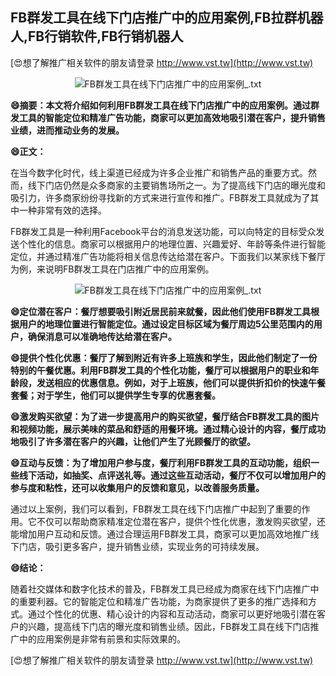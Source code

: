 ## **FB群发工具在线下门店推广中的应用案例,FB拉群机器人,FB行销软件,FB行销机器人**

[😍想了解推广相关软件的朋友请登录 http://www.vst.tw](http://www.vst.tw)

 <center><img src="https://vst.tw/MP4/tuiguang/png/5.png" alt="FB群发工具在线下门店推广中的应用案例_.txt"></center>

**😄摘要：本文将介绍如何利用FB群发工具在线下门店推广中的应用案例。通过群发工具的智能定位和精准广告功能，商家可以更加高效地吸引潜在客户，提升销售业绩，进而推动业务的发展。**

**😄正文：**

在当今数字化时代，线上渠道已经成为许多企业推广和销售产品的重要方式。然而，线下门店仍然是众多商家的主要销售场所之一。为了提高线下门店的曝光度和吸引力，许多商家纷纷寻找新的方式来进行宣传和推广。FB群发工具就成为了其中一种非常有效的选择。

FB群发工具是一种利用Facebook平台的消息发送功能，可以向特定的目标受众发送个性化的信息。商家可以根据用户的地理位置、兴趣爱好、年龄等条件进行智能定位，并通过精准广告功能将相关信息传达给潜在客户。下面我们以某家线下餐厅为例，来说明FB群发工具在门店推广中的应用案例。

 <center><img src="https://vst.tw/MP4/tuiguang/png/6.png" alt="FB群发工具在线下门店推广中的应用案例_.txt"></center>

**😄定位潜在客户：餐厅想要吸引附近居民前来就餐，因此他们使用FB群发工具根据用户的地理位置进行智能定位。通过设定目标区域为餐厅周边5公里范围内的用户，确保消息可以准确地传达给潜在客户。**

**😄提供个性化优惠：餐厅了解到附近有许多上班族和学生，因此他们制定了一份特别的午餐优惠。利用FB群发工具的个性化功能，餐厅可以根据用户的职业和年龄段，发送相应的优惠信息。例如，对于上班族，他们可以提供折扣价的快速午餐套餐；对于学生，他们可以提供学生专享的优惠套餐。**

**😄激发购买欲望：为了进一步提高用户的购买欲望，餐厅结合FB群发工具的图片和视频功能，展示美味的菜品和舒适的用餐环境。通过精心设计的内容，餐厅成功地吸引了许多潜在客户的兴趣，让他们产生了光顾餐厅的欲望。**

**😄互动与反馈：为了增加用户参与度，餐厅利用FB群发工具的互动功能，组织一些线下活动，如抽奖、点评送礼等。通过这些互动活动，餐厅不仅可以增加用户的参与度和粘性，还可以收集用户的反馈和意见，以改善服务质量。**

通过以上案例，我们可以看到，FB群发工具在线下门店推广中起到了重要的作用。它不仅可以帮助商家精准定位潜在客户，提供个性化优惠，激发购买欲望，还能增加用户互动和反馈。通过合理运用FB群发工具，商家可以更加高效地推广线下门店，吸引更多客户，提升销售业绩，实现业务的可持续发展。

**😄结论：**

随着社交媒体和数字化技术的普及，FB群发工具已经成为商家在线下门店推广中的重要利器。它的智能定位和精准广告功能，为商家提供了更多的推广选择和方式。通过个性化的优惠、精心设计的内容和互动活动，商家可以更好地吸引潜在客户的兴趣，提高线下门店的曝光度和销售业绩。因此，FB群发工具在线下门店推广中的应用案例是非常有前景和实际效果的。

[😍想了解推广相关软件的朋友请登录 http://www.vst.tw](http://www.vst.tw)



